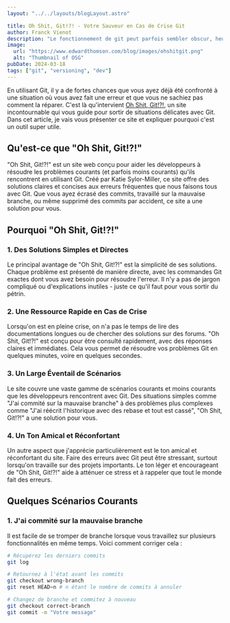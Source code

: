 ```yaml
---
layout: "../../layouts/blogLayout.astro"

title: Oh Shit, Git!?! - Votre Sauveur en Cas de Crise Git
author: Franck Vienot
description: "Le fonctionnement de git peut parfois sembler obscur, heureusement il y a des outils pour nous aider..."
image:
  url: "https://www.edwardthomson.com/blog/images/ohshitgit.png"
  alt: "Thumbnail of OSG"
pubDate: 2024-03-18
tags: ["git", "versioning", "dev"]
---
```


En utilisant Git, il y a de fortes chances que vous ayez déjà été confronté à une situation où vous avez fait une erreur et que vous ne sachiez pas comment la réparer. C'est là qu'intervient [Oh Shit, Git!?!](https://ohshitgit.com/), un site incontournable qui vous guide pour sortir de situations délicates avec Git. Dans cet article, je vais vous présenter ce site et expliquer pourquoi c'est un outil super utile.

## Qu'est-ce que "Oh Shit, Git!?!"

"Oh Shit, Git!?!" est un site web conçu pour aider les développeurs à résoudre les problèmes courants (et parfois moins courants) qu'ils rencontrent en utilisant Git. Créé par Katie Sylor-Miller, ce site offre des solutions claires et concises aux erreurs fréquentes que nous faisons tous avec Git. Que vous ayez écrasé des commits, travaillé sur la mauvaise branche, ou même supprimé des commits par accident, ce site a une solution pour vous.

## Pourquoi "Oh Shit, Git!?!"

### 1. Des Solutions Simples et Directes

Le principal avantage de "Oh Shit, Git!?!" est la simplicité de ses solutions. Chaque problème est présenté de manière directe, avec les commandes Git exactes dont vous avez besoin pour résoudre l'erreur. Il n'y a pas de jargon compliqué ou d'explications inutiles - juste ce qu'il faut pour vous sortir du pétrin.

### 2. Une Ressource Rapide en Cas de Crise

Lorsqu'on est en pleine crise, on n'a pas le temps de lire des documentations longues ou de chercher des solutions sur des forums. "Oh Shit, Git!?!" est conçu pour être consulté rapidement, avec des réponses claires et immédiates. Cela vous permet de résoudre vos problèmes Git en quelques minutes, voire en quelques secondes.

### 3. Un Large Éventail de Scénarios

Le site couvre une vaste gamme de scénarios courants et moins courants que les développeurs rencontrent avec Git. Des situations simples comme "J'ai commité sur la mauvaise branche" à des problèmes plus complexes comme "J'ai réécrit l'historique avec des rebase et tout est cassé", "Oh Shit, Git!?!" a une solution pour vous.

### 4. Un Ton Amical et Réconfortant

Un autre aspect que j'apprécie particulièrement est le ton amical et réconfortant du site. Faire des erreurs avec Git peut être stressant, surtout lorsqu'on travaille sur des projets importants. Le ton léger et encourageant de "Oh Shit, Git!?!" aide à atténuer ce stress et à rappeler que tout le monde fait des erreurs.

## Quelques Scénarios Courants

### 1. J'ai commité sur la mauvaise branche

Il est facile de se tromper de branche lorsque vous travaillez sur plusieurs fonctionnalités en même temps. Voici comment corriger cela :

```bash
# Récupérez les derniers commits
git log

# Retournez à l'état avant les commits
git checkout wrong-branch
git reset HEAD~n # n étant le nombre de commits à annuler

# Changez de branche et commitez à nouveau
git checkout correct-branch
git commit -m "Votre message"
```
